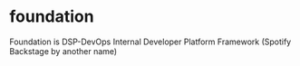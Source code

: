 # foundation
Foundation is DSP-DevOps Internal Developer Platform Framework (Spotify Backstage by another name)
